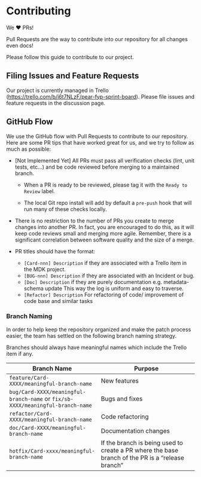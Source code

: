 # Contributing

We :heart: PRs!

Pull Requests are the way to contribute into our repository for all changes even docs!

Please follow this guide to contribute to our project.

## Filing Issues and Feature Requests

Our project is currently managed in Trello (https://trello.com/b/i6t7NLzF/pear-fyp-sprint-board). Please file issues and feature requests in the discussion page.

## GitHub Flow

We use the GitHub flow with Pull Requests to contribute to our repository. Here are some PR tips that have worked great for us, and we try to follow as much as possible:

* [Not Implemented Yet] All PRs must pass all verification checks (lint, unit tests, etc...) and be code reviewed before merging to a maintained branch.

  * When a PR is ready to be reviewed, please tag it with the `Ready to Review` label.

  * The local Git repo install will add by default a `pre-push` hook that will run many of these checks locally.

* There is no restriction to the number of PRs you create to merge changes into another PR. In fact, you are encouraged to do this, as it will keep code reviews small and merging more agile. Remember, there is a significant correlation between software quality and the size of a merge.

* PR titles should have the format:
  * `[Card-nnn] Description` if they are associated with a Trello item in the MDK project.
  * `[BUG-nnn] Description` if they are associated with an Incident or bug.
  * `[Doc] Description` if they are purely documentation e.g. metadata-schema update
  This way the log is uniform and easy to traverse.
  * `[Refactor] Description` For refactoring of code/ improvement of code base and similar tasks

### Branch Naming

In order to help keep the repository organized and make the patch process easier, the team has settled on the following branch naming strategy.

Branches should always have meaningful names which include the Trello item if any.

| Branch Name | Purpose |
|-------------|---------|
| `feature/Card-XXXX/meaningful-branch-name` | New features |
| `bug/Card-XXXX/meaningful-branch-name` or `fix/sb-XXXX/meaningful-branch-name` | Bugs and fixes |
| `refactor/Card-XXXX/meaningful-branch-name` | Code refactoring |
| `doc/Card-XXXX/meaningful-branch-name` | Documentation changes |
| `hotfix/Card-xxxx/meaningful-branch-name` | If the branch is being used to create a PR where the base branch of the PR is a “release branch” |